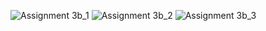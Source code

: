 ![Assignment 3b_1](https://user-images.githubusercontent.com/65949520/166138573-d55a1c99-064c-4478-bbba-3bc496e805cf.png)
![Assignment 3b_2](https://user-images.githubusercontent.com/65949520/166138575-4baec4c1-e23b-4401-9fa4-8fbf6d44f669.png)
![Assignment 3b_3](https://user-images.githubusercontent.com/65949520/166138580-f23088ed-8934-4364-8d28-cc1c98fc080e.png)

